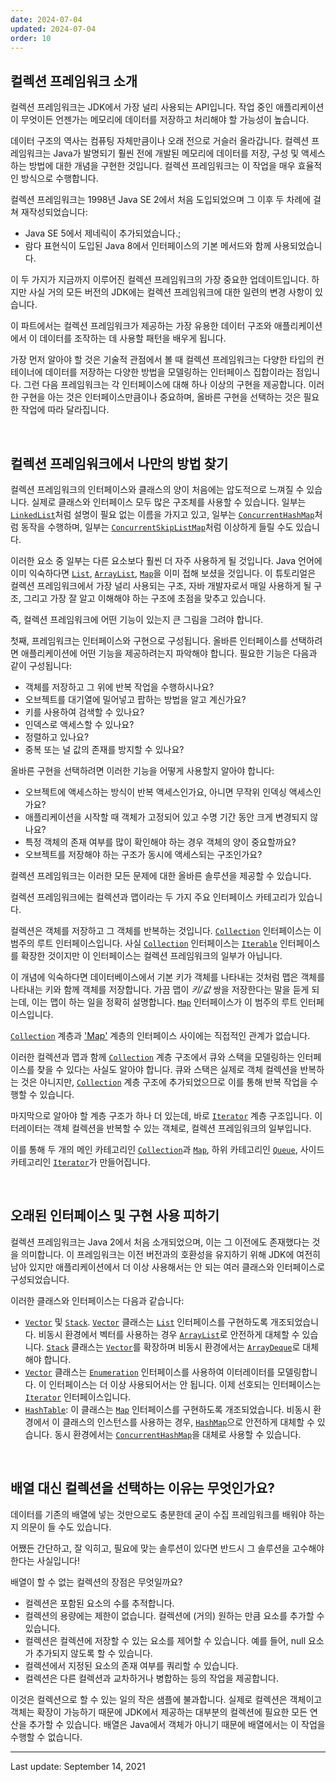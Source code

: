 ```yaml
---
date: 2024-07-04
updated: 2024-07-04
order: 10
---
```

## 컬렉션 프레임워크 소개

컬렉션 프레임워크는 JDK에서 가장 널리 사용되는 API입니다. 작업 중인 애플리케이션이 무엇이든 언젠가는 메모리에 데이터를 저장하고 처리해야 할 가능성이 높습니다.

데이터 구조의 역사는 컴퓨팅 자체만큼이나 오래 전으로 거슬러 올라갑니다. 컬렉션 프레임워크는 Java가 발명되기 훨씬 전에 개발된 메모리에 데이터를 저장, 구성 및 액세스하는 방법에 대한 개념을 구현한 것입니다. 컬렉션 프레임워크는 이 작업을 매우 효율적인 방식으로 수행합니다.

컬렉션 프레임워크는 1998년 Java SE 2에서 처음 도입되었으며 그 이후 두 차례에 걸쳐 재작성되었습니다:

- Java SE 5에서 제네릭이 추가되었습니다.;
- 람다 표현식이 도입된 Java 8에서 인터페이스의 기본 메서드와 함께 사용되었습니다.

이 두 가지가 지금까지 이루어진 컬렉션 프레임워크의 가장 중요한 업데이트입니다. 하지만 사실 거의 모든 버전의 JDK에는 컬렉션 프레임워크에 대한 일련의 변경 사항이 있습니다.

이 파트에서는 컬렉션 프레임워크가 제공하는 가장 유용한 데이터 구조와 애플리케이션에서 이 데이터를 조작하는 데 사용할 패턴을 배우게 됩니다.

가장 먼저 알아야 할 것은 기술적 관점에서 볼 때 컬렉션 프레임워크는 다양한 타입의 컨테이너에 데이터를 저장하는 다양한 방법을 모델링하는 인터페이스 집합이라는 점입니다. 그런 다음 프레임워크는 각 인터페이스에 대해 하나 이상의 구현을 제공합니다. 이러한 구현을 아는 것은 인터페이스만큼이나 중요하며, 올바른 구현을 선택하는 것은 필요한 작업에 따라 달라집니다.

 

## 컬렉션 프레임워크에서 나만의 방법 찾기

컬렉션 프레임워크의 인터페이스와 클래스의 양이 처음에는 압도적으로 느껴질 수 있습니다. 실제로 클래스와 인터페이스 모두 많은 구조체를 사용할 수 있습니다. 일부는 [`LinkedList`](https://docs.oracle.com/en/java/javase/22/docs/api/java.base/java/util/LinkedList.html)처럼 설명이 필요 없는 이름을 가지고 있고, 일부는 [`ConcurrentHashMap`](https://docs.oracle.com/en/java/javase/22/docs/api/java.base/java/util/concurrent/ConcurrentHashMap.html)처럼 동작을 수행하며, 일부는 [`ConcurrentSkipListMap`](https://docs.oracle.com/en/java/javase/22/docs/api/java.base/java/util/concurrent/ConcurrentSkipListMap.html)처럼 이상하게 들릴 수도 있습니다.

이러한 요소 중 일부는 다른 요소보다 훨씬 더 자주 사용하게 될 것입니다. Java 언어에 이미 익숙하다면 [`List`](https://docs.oracle.com/en/java/javase/22/docs/api/java.base/java/util/List.html), [`ArrayList`](https://docs.oracle.com/en/java/javase/22/docs/api/java.base/java/util/ArrayList.html), [`Map`](https://docs.oracle.com/en/java/javase/22/docs/api/java.base/java/util/Map.html)을 이미 접해 보셨을 것입니다. 이 튜토리얼은 컬렉션 프레임워크에서 가장 널리 사용되는 구조, 자바 개발자로서 매일 사용하게 될 구조, 그리고 가장 잘 알고 이해해야 하는 구조에 초점을 맞추고 있습니다.

즉, 컬렉션 프레임워크에 어떤 기능이 있는지 큰 그림을 그려야 합니다.

첫째, 프레임워크는 인터페이스와 구현으로 구성됩니다. 올바른 인터페이스를 선택하려면 애플리케이션에 어떤 기능을 제공하려는지 파악해야 합니다. 필요한 기능은 다음과 같이 구성됩니다:

- 객체를 저장하고 그 위에 반복 작업을 수행하시나요?
- 오브젝트를 대기열에 밀어넣고 팝하는 방법을 알고 계신가요?
- 키를 사용하여 검색할 수 있나요?
- 인덱스로 액세스할 수 있나요?
- 정렬하고 있나요?
- 중복 또는 널 값의 존재를 방지할 수 있나요?

올바른 구현을 선택하려면 이러한 기능을 어떻게 사용할지 알아야 합니다:

- 오브젝트에 액세스하는 방식이 반복 액세스인가요, 아니면 무작위 인덱싱 액세스인가요?
- 애플리케이션을 시작할 때 객체가 고정되어 있고 수명 기간 동안 크게 변경되지 않나요?
- 특정 객체의 존재 여부를 많이 확인해야 하는 경우 객체의 양이 중요할까요?
- 오브젝트를 저장해야 하는 구조가 동시에 액세스되는 구조인가요?

컬렉션 프레임워크는 이러한 모든 문제에 대한 올바른 솔루션을 제공할 수 있습니다.

컬렉션 프레임워크에는 컬렉션과 맵이라는 두 가지 주요 인터페이스 카테고리가 있습니다.

컬렉션은 객체를 저장하고 그 객체를 반복하는 것입니다. [`Collection`](https://docs.oracle.com/en/java/javase/22/docs/api/java.base/java/util/Collection.html) 인터페이스는 이 범주의 루트 인터페이스입니다. 사실 [`Collection`](https://docs.oracle.com/en/java/javase/22/docs/api/java.base/java/util/Collection.html) 인터페이스는 [`Iterable`](https://docs.oracle.com/en/java/javase/22/docs/api/java.base/java/lang/Iterable.html) 인터페이스를 확장한 것이지만 이 인터페이스는 컬렉션 프레임워크의 일부가 아닙니다.

이 개념에 익숙하다면 데이터베이스에서 기본 키가 객체를 나타내는 것처럼 맵은 객체를 나타내는 키와 함께 객체를 저장합니다. 가끔 맵이 _키/값_ 쌍을 저장한다는 말을 듣게 되는데, 이는 맵이 하는 일을 정확히 설명합니다. [`Map`](https://docs.oracle.com/en/java/javase/22/docs/api/java.base/java/util/Map.html) 인터페이스가 이 범주의 루트 인터페이스입니다.

[`Collection`](https://docs.oracle.com/en/java/javase/22/docs/api/java.base/java/util/Collection.html) 계층과 ['Map'](https://docs.oracle.com/en/java/javase/22/docs/api/java.base/java/util/Map.html) 계층의 인터페이스 사이에는 직접적인 관계가 없습니다.

이러한 컬렉션과 맵과 함께 [`Collection`](https://docs.oracle.com/en/java/javase/22/docs/api/java.base/java/util/Collection.html) 계층 구조에서 큐와 스택을 모델링하는 인터페이스를 찾을 수 있다는 사실도 알아야 합니다. 큐와 스택은 실제로 객체 컬렉션을 반복하는 것은 아니지만, [`Collection`](https://docs.oracle.com/en/java/javase/22/docs/api/java.base/java/util/Collection.html) 계층 구조에 추가되었으므로 이를 통해 반복 작업을 수행할 수 있습니다.

마지막으로 알아야 할 계층 구조가 하나 더 있는데, 바로 [`Iterator`](https://docs.oracle.com/en/java/javase/22/docs/api/java.base/java/util/Iterator.html) 계층 구조입니다. 이터레이터는 객체 컬렉션을 반복할 수 있는 객체로, 컬렉션 프레임워크의 일부입니다.

이를 통해 두 개의 메인 카테고리인 [`Collection`](https://docs.oracle.com/en/java/javase/22/docs/api/java.base/java/util/Collection.html)과 [`Map`](https://docs.oracle.com/en/java/javase/22/docs/api/java.base/java/util/Map.html), 하위 카테고리인 [`Queue`](https://docs.oracle.com/en/java/javase/22/docs/api/java.base/java/util/Queue.html), 사이드 카테고리인 [`Iterator`](https://docs.oracle.com/en/java/javase/22/docs/api/java.base/java/util/Iterator.html)가 만들어집니다.

 

## 오래된 인터페이스 및 구현 사용 피하기

컬렉션 프레임워크는 Java 2에서 처음 소개되었으며, 이는 그 이전에도 존재했다는 것을 의미합니다. 이 프레임워크는 이전 버전과의 호환성을 유지하기 위해 JDK에 여전히 남아 있지만 애플리케이션에서 더 이상 사용해서는 안 되는 여러 클래스와 인터페이스로 구성되었습니다.

이러한 클래스와 인터페이스는 다음과 같습니다:

- [`Vector`](https://docs.oracle.com/en/java/javase/22/docs/api/java.base/java/util/Vector.html) 및 [`Stack`](https://docs.oracle.com/en/java/javase/22/docs/api/java.base/java/util/Stack.html). [`Vector`](https://docs.oracle.com/en/java/javase/22/docs/api/java.base/java/util/Vector.html) 클래스는 [`List`](https://docs.oracle.com/en/java/javase/22/docs/api/java.base/java/util/List.html) 인터페이스를 구현하도록 개조되었습니다. 비동시 환경에서 벡터를 사용하는 경우 [`ArrayList`](https://docs.oracle.com/en/java/javase/22/docs/api/java.base/java/util/ArrayList.html)로 안전하게 대체할 수 있습니다. [`Stack`](https://docs.oracle.com/en/java/javase/22/docs/api/java.base/java/util/Stack.html) 클래스는 [`Vector`](https://docs.oracle.com/en/java/javase/22/docs/api/java.base/java/util/Vector.html)를 확장하며 비동시 환경에서는 [`ArrayDeque`](https://docs.oracle.com/en/java/javase/22/docs/api/java.base/java/util/ArrayDeque.html)로 대체해야 합니다.
- [`Vector`](https://docs.oracle.com/en/java/javase/22/docs/api/java.base/java/util/Vector.html) 클래스는 [`Enumeration`](https://docs.oracle.com/en/java/javase/22/docs/api/java.base/java/util/Enumeration.html) 인터페이스를 사용하여 이터레이터를 모델링합니다. 이 인터페이스는 더 이상 사용되어서는 안 됩니다. 이제 선호되는 인터페이스는 [`Iterator`](https://docs.oracle.com/en/java/javase/22/docs/api/java.base/java/util/Iterator.html) 인터페이스입니다.
- [`HashTable`](https://docs.oracle.com/en/java/javase/22/docs/api/java.base/java/util/Hashtable.html): 이 클래스는 [`Map`](https://docs.oracle.com/en/java/javase/22/docs/api/java.base/java/util/Map.html) 인터페이스를 구현하도록 개조되었습니다. 비동시 환경에서 이 클래스의 인스턴스를 사용하는 경우, [`HashMap`](https://docs.oracle.com/en/java/javase/22/docs/api/java.base/java/util/HashMap.html)으로 안전하게 대체할 수 있습니다. 동시 환경에서는 [`ConcurrentHashMap`](https://docs.oracle.com/en/java/javase/22/docs/api/java.base/java/util/concurrent/ConcurrentHashMap.html)을 대체로 사용할 수 있습니다.

 

## 배열 대신 컬렉션을 선택하는 이유는 무엇인가요?

데이터를 기존의 배열에 넣는 것만으로도 충분한데 굳이 수집 프레임워크를 배워야 하는지 의문이 들 수도 있습니다.

어쨌든 간단하고, 잘 익히고, 필요에 맞는 솔루션이 있다면 반드시 그 솔루션을 고수해야 한다는 사실입니다!

배열이 할 수 없는 컬렉션의 장점은 무엇일까요?

- 컬렉션은 포함된 요소의 수를 추적합니다.
- 컬렉션의 용량에는 제한이 없습니다. 컬렉션에 (거의) 원하는 만큼 요소를 추가할 수 있습니다.
- 컬렉션은 컬렉션에 저장할 수 있는 요소를 제어할 수 있습니다. 예를 들어, null 요소가 추가되지 않도록 할 수 있습니다.
- 컬렉션에서 지정된 요소의 존재 여부를 쿼리할 수 있습니다.
- 컬렉션은 다른 컬렉션과 교차하거나 병합하는 등의 작업을 제공합니다.

이것은 컬렉션으로 할 수 있는 일의 작은 샘플에 불과합니다. 실제로 컬렉션은 객체이고 객체는 확장이 가능하기 때문에 JDK에서 제공하는 대부분의 컬렉션에 필요한 모든 연산을 추가할 수 있습니다. 배열은 Java에서 객체가 아니기 때문에 배열에서는 이 작업을 수행할 수 없습니다.

---
Last update: September 14, 2021